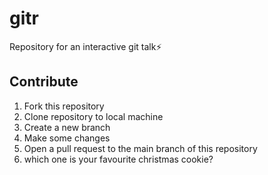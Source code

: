 # gitr

Repository for an interactive git talk:zap:

## Contribute
1) Fork this repository
2) Clone repository to local machine
3) Create a new branch
4) Make some changes
5) Open a pull request to the main branch of this repository
6) which one is your favourite christmas cookie?